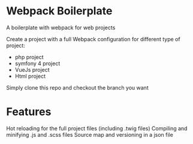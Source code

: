 # Webpack Boilerplate
A boilerplate with webpack for web projects

Create a project with a full Webpack configuration for different type of project:

- php project
- symfony 4 project
- VueJs project
- Html project

Simply clone this repo and checkout the branch you want

# Features
Hot reloading for the full project files (including .twig files)
Compiling and minifying .js and .scss files
Source map and versioning in a json file
